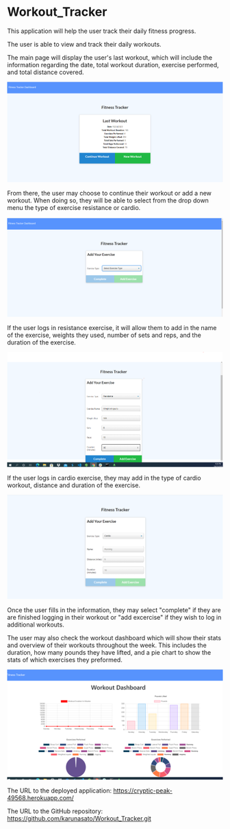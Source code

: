 # Workout_Tracker

This application will help the user track their daily fitness progress.

The user is able to view and track their daily workouts.

The main page will display the user's last workout, which will include the information regarding the date, total workout duration, exercise performed, and total distance covered.

<img src="Images\Last workout.PNG">

From there, the user may choose to continue their workout or add a new workout. When doing so, they will be able to select from the drop down menu the type of exercise resistance or cardio.

<img src="Images\continue or add workout.PNG">

If the user logs in resistance exercise, it will allow them to add in the name of the exercise, weights they used, number of sets and reps, and the duration of the exercise.

<img src="Images\Resistance.PNG">

If the user logs in cardio exercise, they may add in the type of cardio workout, distance and duration of the exercise.


<img src="Images\cardio.PNG">

Once the user fills in the information, they may select "complete" if they are are finished logging in their workout or "add excercise" if they wish to log in additional workouts.

The user may also check the workout dashboard which will show their stats and overview of their workouts throughout the week. This includes the duration, how many pounds they have lifted, and a pie chart to show the stats of which exercises they preformed.

<img src="Images\Dashboard.PNG">




The URL to the deployed application: https://cryptic-peak-49568.herokuapp.com/

The URL to the GitHub repository: https://github.com/karunasato/Workout_Tracker.git 
